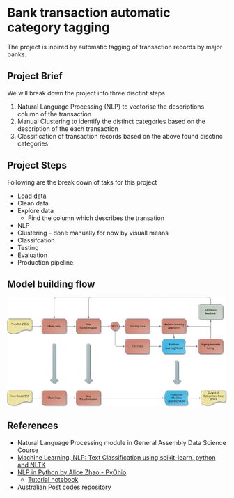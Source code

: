 # Bank transaction automatic category tagging

The project is inpired by automatic tagging of transaction records by major banks.

## Project Brief

We will break down the project into three disctint steps

1. Natural Language Processing (NLP) to vectorise the descriptions column of the transaction
2. Manual Clustering to identify the distinct categories based on the description of the each transaction
3. Classification of transaction records based on the above found disctinc categories

## Project Steps

Following are the break down of taks for this project
- Load data
- Clean data
- Explore data
    - Find the column which describes the transation
- NLP
- Clustering - done manually for now by visuall means
- Classifcation
- Testing
- Evaluation
- Production pipeline

## Model building flow
![Machine Learning Model building workflow](ML_build_pic.jpg)

## References

- Natural Language Processing module in General Assembly Data Science Course
- [Machine Learning, NLP: Text Classification using scikit-learn, python and NLTK](https://towardsdatascience.com/machine-learning-nlp-text-classification-using-scikit-learn-python-and-nltk-c52b92a7c73a)
- [NLP in Python by Alice Zhao - PyOhio](https://www.youtube.com/watch?v=xvqsFTUsOmc)
    - [Tutorial notebook](https://github.com/adashofdata/nlp-in-python-tutorial)
- [Australian Post codes repository](https://www.matthewproctor.com/australian_postcodes)
